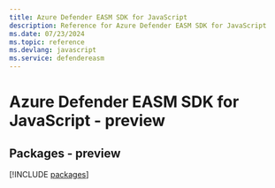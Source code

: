 ```yaml
---
title: Azure Defender EASM SDK for JavaScript
description: Reference for Azure Defender EASM SDK for JavaScript
ms.date: 07/23/2024
ms.topic: reference
ms.devlang: javascript
ms.service: defendereasm
---
```

# Azure Defender EASM SDK for JavaScript - preview
## Packages - preview
[!INCLUDE [packages](defender-easm-index.md)]
